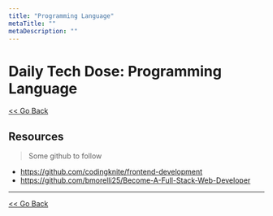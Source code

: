 ```yaml
---
title: "Programming Language"
metaTitle: ""
metaDescription: ""
---
```


# Daily Tech Dose: Programming Language

[<< Go Back](../README.md)

## Resources

> Some github to follow
- https://github.com/codingknite/frontend-development
- https://github.com/bmorelli25/Become-A-Full-Stack-Web-Developer


---
[<< Go Back](../README.md)
